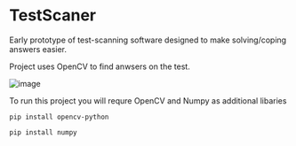 # TestScaner
Early prototype of test-scanning software designed to make solving/coping answers easier.

Project uses OpenCV to find anwsers on the test.

![image](https://user-images.githubusercontent.com/44839807/177147011-ab6f05ec-54a2-4602-9bb5-afc418bb25d5.png)

To run this project you will requre OpenCV and Numpy as additional libaries

`pip install opencv-python`

`pip install numpy`
